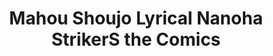 --- 
title: "Mahou Shoujo Lyrical Nanoha StrikerS the Comics"
publishdate: "2019-5-30T16:48:46+02:00"
src: "https://365manga.net/manga/mahou-shoujo-lyrical-nanoha-strikers-the-comics"
image: "https://data.365manga.net/images/thumbnails/19164-mahou-shoujo-lyrical-nanoha-strikers-the-comics.jpg"
description: "StrikerS takes place after the epilogue of Magical Girl Lyrical Nanoha A's. While the epilogue connected A's to a world six years later, StrikerS advances the timeline another four years, where the main characters have gone on to work for the Time-Space Administration Bureau (TSAB) and come upon a new case. The series focuses more on team-based battles and bureaucracy rather than individual rivalry and school life, due to the…"
---